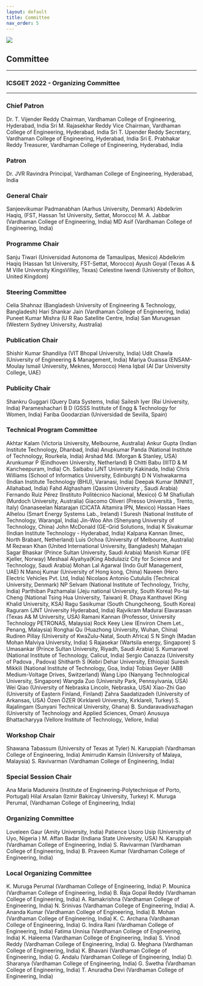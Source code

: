 ```yaml
---
layout: default
title: Committee
nav_order: 5
---
```

![](../../assets/images/bg_windmill.jpg)
## Committee
---
### ICSGET 2022 - Organizing Committee
---
### Chief Patron
Dr. T. Vijender Reddy	Chairman, Vardhaman College of Engineering, Hyderabad, India
Sri M. Rajasekhar Reddy	Vice Chairman, Vardhaman College of Engineering, Hyderabad, India
Sri T. Upender Reddy	Secretary, Vardhaman College of Engineering, Hyderabad, India
Sri E. Prabhakar Reddy	Treasurer, Vardhaman College of Engineering, Hyderabad, India

### Patron
Dr. JVR Ravindra	Principal, Vardhaman College of Engineering, Hyderabad, India

### General Chair
Sanjeevikumar Padmanabhan (Aarhus University, Denmark)
Abdelkrim Haqiq, (FST, Hassan 1st University, Settat, Morocco)
M. A. Jabbar (Vardhaman College of Engineering, India)
MD Asif (Vardhaman College of Engineering, India)

### Programme Chair
Sanju Tiwari (Universidad Autonoma de Tamaulipas, Mexico)
Abdelkrim Haqiq (Hassan 1st University, FST-Settat, Morocco)
Ayush Goyal (Texas A & M Ville University KingsVilley, Texas)
Celestine Iwendi (University of Bolton, United Kingdom)

### Steering Committee
Celia Shahnaz (Bangladesh University of Engineering & Technology, Bangladesh)
Hari Shankar Jain (Vardhaman College of Engineering, India)
Puneet Kumar Mishra (U R Rao Satellite Centre, India)
San Murugesan (Western Sydney University, Australia)

### Publication Chair
Shishir Kumar Shandilya (VIT Bhopal University, India)
Udit Chawla (University of Engineering & Management, India)
Mariya Ouaissa (ENSAM-Moulay Ismail University, Meknes, Morocco)
Hena Iqbal (Al Dar University College, UAE)

### Publicity Chair
Shankru Guggari (Query Data Systems, India)
Sailesh Iyer (Rai University, India)
Parameshachari B D (GSSS Institute of Engg & Technology for Women, India)
Fariba Goodarzian (Universidad de Sevilla, Spain)

### Technical Program Committee
Akhtar Kalam (Victoria University, Melbourne, Australia)
Ankur Gupta (Indian Institute Technology, Dhanbad, India)
Anupkumar Panda (National Institute of Technology, Rourkela, India)
Arshad Md. (Morgan & Stanley, USA)
Arunkumar P (Eindhoven University, Netherland)
B Chitti Babu (IIITD & M Kancheepuram, India)
Ch. Saibabu (JNT University Kakinada, India)
Chris Williams (School of Informatics University, Edinburgh)
D N Vishwakarma (Indian Institute Technology (BHU), Varanasi, India)
Deepak Kumar (MNNIT, Allahabad, India)
Fahd Alghasham (Qassim University , Saudi Arabia)
Fernando Ruiz Pérez (Instituto Politécnico Nacional, Mexico)
G M Shafiullah (Murdoch University, Australia)
Giacomo Oliveri (Presso Università , Trento, Italy)
Gnanaseelan Natarajan (CICATA Altamira IPN, Mexico)
Hassan Haes Alhelou (Smart Energy Systems Lab., Ireland)
I Suresh (National Institute of Technology, Warangal, India)
Jin-Woo Ahn (Shenyang University of Technology, China)
John McDonald (GE-Grid Solutions, India)
K Sivakumar (Indian Institute Technology - Hyderabad, India)
Kalpana Kannan (Imec, North Brabant, Netherland)
Luis Ochoa (University of Melbourne, Australia)
M Rezwan Khan (United International University, Bangladesh)
Mahajan Sagar Bhaskar (Prince Sultan University, Saudi Arabia)
Manish Kumar (IFE Kjeller, Norway)
Meshaal Alyahya(King Abdulaziz City for Science and Technology, Saudi Arabia)
Mohan Lal Agarwal (Indo Gulf Management, UAE)
N Manoj Kumar (University of Hong kong, China)
Naveen (Hero Electric Vehicles Pvt. Ltd, India)
Nicolaos Antonio Cutululis (Technical University, Denmark)
NP Selvam (National Institute of Technology, Trichy, India)
Parthiban Pazhamalai (Jeju national University, South Korea)
Po-tai Cheng (National Tsing Hua University, Taiwan)
R. Dhaya Kanthavel (King Khalid University, KSA)
Ragu Sasikumar (South Chungcheong, South Korea)
Raguram (JNT University Hyderabad, India)
Rajvikram Madurai Elavarasan (Texas A& M University, USA)
Ramani Kannan (Professor, University Technology PETRONAS, Malaysia)
Rock Keey Liew (Environ Chem Let., Penang, Malaysia)
Ronghai Qu (Huazhong University, Wuhan, China)
Rudiren Pillay (University of KwaZulu-Natal, South Africa)
S N Singh (Madan Mohan Malviya University, India)
S Rajasekar (Wartsila energy, Singapore)
S Umasankar (Prince Sultan University, Riyadh, Saudi Arabia)
S. Kumaravel (National Institute of Technology, Calicut, India)
Sergio Canazza (University of Padova , Padova)
Shitharth S (Kebri Dehar University, Ethiopia)
Suresh Mikkili (National Institute of Technology, Goa, India)
Tobias Geyer (ABB Medium-Voltage Drives, Switzerland)
Wang Lipo (Nanyang Technological University, Singapore)
Wangda Zuo (University Park, Pennsylvania, USA)
Wei Qiao (University of Nebraska Lincoln, Nebraska, USA)
Xiao-Zhi Gao (University of Eastern Finland, Finland)
Zahra Saadatizadeh (University of Arkansas, USA)
Özen ÖZER (Kırklareli University, Kırklareli, Turkey)
S. Rajalingam (Sunyani Technical University, Ghana)
B. Sundaravadivazhagan (University of Technology and Applied Sciences, Oman)
Anusuya Bhattacharyya (Vellore Institute of Technology, Vellore, India)

### Workshop Chair
Shawana Tabassum (University of Texas at Tyler)
N. Karuppiah (Vardhaman College of Engineering, India)
Amirrudin Kamsin (University of Malaya, Malaysia)
S. Ravivarman (Vardhaman College of Engineering, India)

### Special Session Chair
Ana Maria Madureira (Institute of Engineering-Polytechnique of Porto, Portugal)
Hilal Arsalan (Izmir Bakircay University, Turkey)
K. Muruga Perumal, (Vardhaman College of Engineering, India)

### Organizing Committee
Loveleen Gaur (Amity University, India)
Patience Usoro Usip (University of Uyo, Nigeria )
M. Affan Badar (Indiana State University, USA)
N. Karuppiah (Vardhaman College of Engineering, India)
S. Ravivarman (Vardhaman College of Engineering, India)
B. Praveen Kumar (Vardhaman College of Engineering, India)

### Local Organizing Committee
K. Muruga Perumal (Vardhaman College of Engineering, India)
P. Mounica (Vardhaman College of Engineering, India)
B. Raja Gopal Reddy (Vardhaman College of Engineering, India)
A. Ramakrishna (Vardhaman College of Engineering, India)
N. Srinivas (Vardhaman College of Engineering, India)
A. Ananda Kumar (Vardhaman College of Engineering, India)
B. Mohan (Vardhaman College of Engineering, India)
K. C. Archana (Vardhaman College of Engineering, India)
G. Indira Rani (Vardhaman College of Engineering, India)
Fatima Unnisa (Vardhaman College of Engineering, India)
K. Haleema (Vardhaman College of Engineering, India)
S. Vinod Reddy (Vardhaman College of Engineering, India)
G. Meghana (Vardhaman College of Engineering, India)
K. Bhavani (Vardhaman College of Engineering, India)
G. Andalu (Vardhaman College of Engineering, India)
D. Sharanya (Vardhaman College of Engineering, India)
G. Swetha (Vardhaman College of Engineering, India)
T. Anuradha Devi (Vardhaman College of Engineering, India)